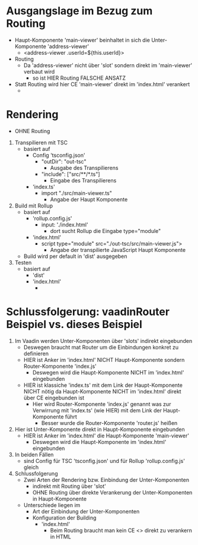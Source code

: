 
# Ausgangslage im Bezug zum Routing
- Haupt-Komponente 'main-viewer' beinhaltet in sich die Unter-Komponente 'address-viewer'
  - <address-viewer .userId=${this.userId}></address-viewer>
- Routing
  - Da 'address-viewer' nicht über 'slot' sondern direkt im 'main-viewer' verbaut wird 
    - so ist HIER Routing FALSCHE ANSATZ
- Statt Routing wird hier CE 'main-viewer' direkt im 'index.html' verankert 
  - <main-viewer></main-viewer>

# Rendering
- OHNE Routing
1. Transpilieren mit TSC
   - basiert auf 
     - Config 'tsconfig.json'
       - "outDir": "out-tsc"
         - Ausgabe des Transpilierens
       - "include": ["src/**/*.ts"]
         - Eingabe des Transpilierens
     - 'index.ts'
       - import "./src/main-viewer.ts"
         - Angabe der Haupt Komponente
2. Build mit Rollup
   - basiert auf 
     - 'rollup.config.js'
       - input: './index.html'
         - dort sucht Rollup die Eingabe type="module"
     - 'index.html'
       - script type="module" src="./out-tsc/src/main-viewer.js"></script> 
         - Angabe der transpilierte JavaScript Haupt Komponente
   - Build wird per default in 'dist' ausgegeben
3. Testen
   - basiert auf 
     - 'dist'
     - 'index.html'
       - <main-viewer></main-viewer>

# Schlussfolgerung: vaadinRouter Beispiel vs. dieses Beispiel
1. Im Vaadin werden Unter-Komponenten über 'slots' indirekt eingebunden 
   - Deswegen braucht mat Router um die Einbindungen konkret zu definieren
   - HIER ist Anker im 'index.html' NICHT Haupt-Komponente sondern Router-Komponente 'index.js'
     - Deswegen wird die Haupt-Komponente NICHT im 'index.html' eingebunden  
   - HIER ist klassiche 'index.ts' mit dem Link der Haupt-Komponente  NICHT nötig 
     da Haupt-Komponente NICHT im 'index.html' direkt über CE eingebunden ist
     - Hier wird Router-Komponente 'index.js' genannt was zur Verwirrung 
       mit 'index.ts' (wie HIER) mit dem Link der Haupt-Komponente führt 
       - Besser wurde die Router-Komponente 'router.js' heißen 
2. Hier ist Unter-Komponente direkt in Haupt-Komponente eingebunden
   - HIER ist Anker im 'index.html' die Haupt-Komponente 'main-viewer' 
     - Deswegen wird die Haupt-Komponente <main-viewer> im 'index.html' eingebunden  
3. In beiden Fällen 
   - sind Config für TSC 'tsconfig.json' und für Rollup 'rollup.config.js' gleich         
3. Schlussfolgerung
   - Zwei Arten der Rendering bzw. Einbindung der Unter-Komponenten
     - indirekt mit Routing über 'slot'
     - OHNE Routing über direkte Verankerung der Unter-Komponenten in Haupt-Komponente
   - Unterschiede liegen im
     - Art der Einbindung der Unter-Komponenten       
     - Konfiguration der Building
       - 'index.html' 
          - Beim Routing braucht man kein CE <> direkt zu verankern in HTML     
